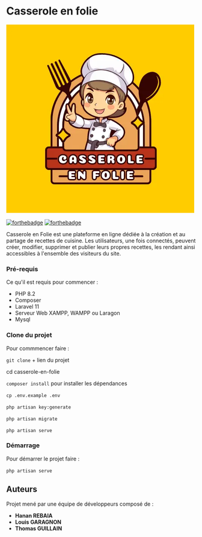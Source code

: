 # Casserole en folie
![Logo](/public/front/img/logo.webp)

[![forthebadge](http://forthebadge.com/images/badges/built-with-love.svg)](http://forthebadge.com) [![forthebadge](http://forthebadge.com/images/badges/powered-by-electricity.svg)](http://forthebadge.com)

Casserole en Folie est une plateforme en ligne dédiée à la création et au partage de recettes de cuisine. Les utilisateurs, une fois connectés, peuvent créer, modifier, supprimer et publier leurs propres recettes, les rendant ainsi accessibles à l'ensemble des visiteurs du site. 

### Pré-requis

Ce qu'il est requis pour commencer :

-   PHP 8.2
-   Composer
-   Laravel 11
-   Serveur Web XAMPP, WAMPP ou Laragon
-   Mysql

### Clone du projet

Pour commmencer faire :

`git clone` + lien du projet

cd casserole-en-folie

`composer install` pour installer les dépendances

`cp .env.example .env` 

`php artisan key:generate`

`php artisan migrate`

`php artisan serve`

### Démarrage

Pour démarrer le projet faire :

`php artisan serve`

## Auteurs

Projet mené par une équipe de développeurs composé de :

-   **Hanan REBAIA**
-   **Louis GARAGNON**
-   **Thomas GUILLAIN**
